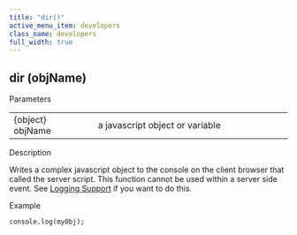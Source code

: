 ```yaml
---
title: "dir()"
active_menu_item: developers
class_name: developers
full_width: true
---
```



## dir (objName)

Parameters

<table>
<tr>
<td width="165">
{object} objName

</td>
<td width="27">
</td>
<td width="688">
a javascript object or variable

</td>
</tr>
</table>

Description

Writes a complex javascript object to the console on the client browser that called the server script. This function cannot be used within a server side event. See [Logging Support](../../../product-guide/advanced-features/logging-support/index.htm) if you want to do this.

Example

    console.log(myObj);
   

